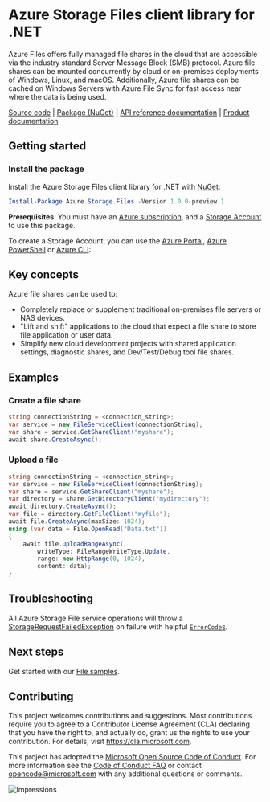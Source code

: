 # Azure Storage Files client library for .NET
Azure Files offers fully managed file shares in the cloud that are accessible
via the industry standard Server Message Block (SMB) protocol. Azure file
shares can be mounted concurrently by cloud or on-premises deployments of
Windows, Linux, and macOS. Additionally, Azure file shares can be cached on
Windows Servers with Azure File Sync for fast access near where the data is
being used.

[Source code][source] | [Package (NuGet)][package] | [API reference documentation][rest_docs] | [Product documentation][product_docs]

## Getting started
### Install the package
Install the Azure Storage Files client library for .NET with [NuGet][nuget]:

```Powershell
Install-Package Azure.Storage.Files -Version 1.0.0-preview.1
```

**Prerequisites**: You must have an [Azure subscription][azure_sub], and a
[Storage Account][storage_account_docs] to use this package.

To create a Storage Account, you can use the [Azure Portal][storage_account_create_portal],
[Azure PowerShell][storage_account_create_ps] or [Azure CLI][storage_account_create_cli]:

## Key concepts
Azure file shares can be used to:
- Completely replace or supplement traditional on-premises file servers or NAS devices.
- "Lift and shift" applications to the cloud that expect a file share to store file application or user data.
- Simplify new cloud development projects with shared application settings, diagnostic shares, and Dev/Test/Debug tool file shares.

## Examples
### Create a file share
```c#
string connectionString = <connection_string>;
var service = new FileServiceClient(connectionString);
var share = service.GetShareClient("myshare");
await share.CreateAsync();
```

### Upload a file
```c#
string connectionString = <connection_string>;
var service = new FileServiceClient(connectionString);
var share = service.GetShareClient("myshare");
var directory = share.GetDirectoryClient("mydirectory");
await directory.CreateAsync();
var file = directory.GetFileClient("myfile");
await file.CreateAsync(maxSize: 1024);
using (var data = File.OpenRead("Data.txt"))
{
    await file.UploadRangeAsync(
        writeType: FileRangeWriteType.Update,
        range: new HttpRange(0, 1024),
        content: data);
}
```

## Troubleshooting
All Azure Storage File service operations will throw a
[StorageRequestFailedException][StorageRequestFailedException] on failure with
helpful [`ErrorCode`s][error_codes].

## Next steps
Get started with our [File samples][samples].

## Contributing
This project welcomes contributions and suggestions.  Most contributions require
you to agree to a Contributor License Agreement (CLA) declaring that you have
the right to, and actually do, grant us the rights to use your contribution. For
details, visit https://cla.microsoft.com.

This project has adopted the [Microsoft Open Source Code of Conduct](https://opensource.microsoft.com/codeofconduct/).
For more information see the [Code of Conduct FAQ](https://opensource.microsoft.com/codeofconduct/faq/)
or contact [opencode@microsoft.com](mailto:opencode@microsoft.com) with any
additional questions or comments.

![Impressions](https://azure-sdk-impressions.azurewebsites.net/api/impressions/azure-sdk-for-net%2Fsdk%2Fstorage%2FAzure.Storage.Files%2FREADME.png)

<!-- LINKS -->
[source]: https://github.com/Azure/azure-sdk-for-net/tree/master/sdk/storage/Azure.Storage.Files/src
[package]: https://www.nuget.org/packages/Azure.Storage.Files/
[rest_docs]: https://docs.microsoft.com/en-us/rest/api/storageservices/file-service-rest-api
[product_docs]: https://docs.microsoft.com/en-us/azure/storage/files/storage-files-introduction
[nuget]: https://www.nuget.org/
[storage_account_docs]: https://docs.microsoft.com/en-us/azure/storage/common/storage-account-overview
[storage_account_create_ps]: https://docs.microsoft.com/en-us/azure/storage/common/storage-quickstart-create-account?tabs=azure-powershell
[storage_account_create_cli]: https://docs.microsoft.com/en-us/azure/storage/common/storage-quickstart-create-account?tabs=azure-cli
[storage_account_create_portal]: https://docs.microsoft.com/en-us/azure/storage/common/storage-quickstart-create-account?tabs=azure-portal
[azure_cli]: https://docs.microsoft.com/cli/azure
[azure_sub]: https://azure.microsoft.com/free/
[StorageRequestFailedException]: https://github.com/Azure/azure-sdk-for-net/tree/master/sdk/storage/Azure.Storage.Common/src/StorageRequestFailedException.cs
[error_codes]: https://docs.microsoft.com/en-us/rest/api/storageservices/file-service-error-codes
[samples]: tests/Samples/